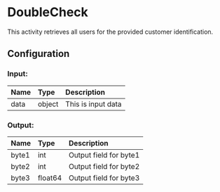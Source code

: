 # DoubleCheck

This activity retrieves all users for the provided customer identification.

## Configuration

### Input:
| Name  | Type   | Description       |
| :---- | :----- | :---------------- |
| data  | object | This is input data |

### Output:
| Name  | Type   | Description       |
| :---- | :----- | :---------------- |
| byte1 | int | Output field for byte1 |
| byte2 | int | Output field for byte2 |
| byte3 | float64 | Output field for byte3 |


